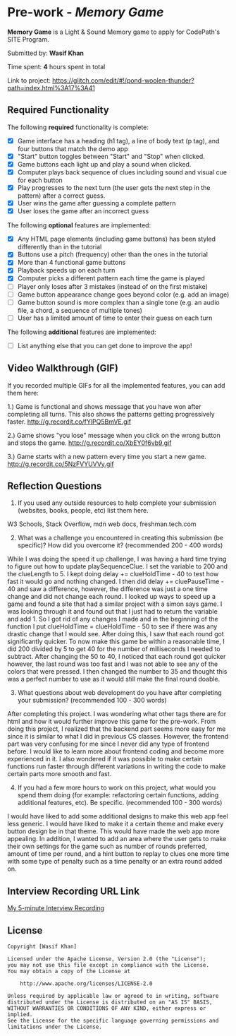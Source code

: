 # Pre-work - *Memory Game*

**Memory Game** is a Light & Sound Memory game to apply for CodePath's SITE Program. 

Submitted by: **Wasif Khan**

Time spent: **4** hours spent in total

Link to project: https://glitch.com/edit/#!/pond-woolen-thunder?path=index.html%3A17%3A41

## Required Functionality

The following **required** functionality is complete:

* [x] Game interface has a heading (h1 tag), a line of body text (p tag), and four buttons that match the demo app
* [x] "Start" button toggles between "Start" and "Stop" when clicked. 
* [x] Game buttons each light up and play a sound when clicked. 
* [x] Computer plays back sequence of clues including sound and visual cue for each button
* [x] Play progresses to the next turn (the user gets the next step in the pattern) after a correct guess. 
* [x] User wins the game after guessing a complete pattern
* [x] User loses the game after an incorrect guess

The following **optional** features are implemented:

* [x] Any HTML page elements (including game buttons) has been styled differently than in the tutorial
* [x] Buttons use a pitch (frequency) other than the ones in the tutorial
* [x] More than 4 functional game buttons
* [x] Playback speeds up on each turn
* [x] Computer picks a different pattern each time the game is played
* [ ] Player only loses after 3 mistakes (instead of on the first mistake)
* [ ] Game button appearance change goes beyond color (e.g. add an image)
* [ ] Game button sound is more complex than a single tone (e.g. an audio file, a chord, a sequence of multiple tones)
* [ ] User has a limited amount of time to enter their guess on each turn

The following **additional** features are implemented:

- [ ] List anything else that you can get done to improve the app!

## Video Walkthrough (GIF)

If you recorded multiple GIFs for all the implemented features, you can add them here:

1.) Game is functional and shows message that you have won after completing all turns. This also shows the patterns getting progressively faster.
http://g.recordit.co/fYlPQ5BmVE.gif

2.) Game shows "you lose" message when you click on the wrong button and stops the game.
http://g.recordit.co/XbEY0f6vb9.gif

3.) Game starts with a new pattern every time you start a new game.
http://g.recordit.co/5NzFVYUVVy.gif

## Reflection Questions
1. If you used any outside resources to help complete your submission (websites, books, people, etc) list them here. 

W3 Schools, Stack Overflow, mdn web docs, freshman.tech.com

2. What was a challenge you encountered in creating this submission (be specific)? How did you overcome it? (recommended 200 - 400 words) 

While I was doing the speed it up challenge, I was having a hard time trying to figure out how to update playSequenceClue. I set the variable to 200 and the clueLength to 5. I kept doing  delay += clueHoldTime - 40 to test how fast it would go and nothing changed. I then did delay += cluePauseTime - 40 and saw a difference, however, the difference was just a one time change and did not change each round. I looked up ways to speed up a game and found a site that had a similar project with a simon says game. I was looking through it and found out that I just had to return the variable and add 1. So I got rid of any changes I made and in the beginning of the function I put clueHoldTime = clueHoldTime - 50 to see if there was any drastic change that I would see. After doing this, I saw that each round got significantly quicker. To now make this game be within a reasonable time, I did 200 divided by 5 to get 40 for the number of milliseconds I needed to subtract. After changing the 50 to 40, I noticed that each round got quicker however, the last round was too fast and I was not able to see any of the colors that were pressed. I then changed the number to 35 and thought this was a perfect number to use as it would still make the final round doable.

3. What questions about web development do you have after completing your submission? (recommended 100 - 300 words) 

After completing this project. I was wondering what other tags there are for html and how it would further improve this game for the pre-work. From doing this project, I realized that the backend part seems more easy for me since it is similar to what I did in previous CS classes. However, the frontend part was very confusing for me since I never did any type of frontend before. I would like to learn more about frontend coding and become more experienced in it. I also wondered if it was possible to make certain functions run faster through different variations in writing the code to make certain parts more smooth and fast.


4. If you had a few more hours to work on this project, what would you spend them doing (for example: refactoring certain functions, adding additional features, etc). Be specific. (recommended 100 - 300 words)

I would have liked to add some additional designs to make this web app feel less generic. I would have liked to make it a certain theme and make every button design be in that theme. This would have made the web app more appealing. In addition, I wanted to add an area where the user gets to make their own settings for the game such as number of rounds preferred, amount of time per round, and a hint button to replay to clues one more time with some type of penalty such as a time penalty or an extra round added on. 




## Interview Recording URL Link

[My 5-minute Interview Recording](your-link-here)


## License

    Copyright [Wasif Khan]

    Licensed under the Apache License, Version 2.0 (the "License");
    you may not use this file except in compliance with the License.
    You may obtain a copy of the License at

        http://www.apache.org/licenses/LICENSE-2.0

    Unless required by applicable law or agreed to in writing, software
    distributed under the License is distributed on an "AS IS" BASIS,
    WITHOUT WARRANTIES OR CONDITIONS OF ANY KIND, either express or implied.
    See the License for the specific language governing permissions and
    limitations under the License.
